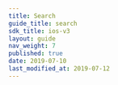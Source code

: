 ```yaml
---
title: Search
guide_title: search
sdk_title: ios-v3
layout: guide
nav_weight: 7
published: true
date: 2019-07-10
last_modified_at: 2019-07-12
---
```

